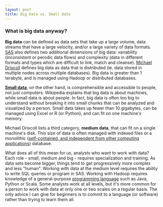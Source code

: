```yaml
---
layout: post
title: Big Data vs. Small Data
---
```


<h3>What is big data anyway?</h3>

__Big data__ can be defined as data sets that take up a large volume, data streams that have a large velocity, and/or a large variety of data formats. [SAS](https://www.sas.com/en_us/insights/big-data/what-is-big-data.html#) also defines two additional dimensions of big data: variability (inconsistent or perodic data flows) and complexity (data in different formats and types which are difficult to link, match and cleanse). [Michael Driscoll](https://www.quora.com/How-much-data-is-Big-Data-Is-there-classification-for-various-levels-of-Big-Data-by-amount-of-data-processed-or-other-constraints-like-for-example-throughput-What%E2%80%99s-the-minimum-data-size-which-still-qualifies-as-a-Big-Data%E2%80%9D) defines big data as data that is distributed (ie. data stored in multiple nodes across multiple databases). Big data is greater than 1 terabyte, and is managed using Hadoop or distributed databases.  

__[Small data](https://en.wikipedia.org/wiki/Small_data)__, on the other hand, is comprehensible and accessible to people, not just computers. Wikipedia explains that big data is about machines, while small data is about people. In fact, big data is often too big to understand without breaking it into small chunks that can be analyzed and visualized by a person. Small data takes up fewer than 10 gigabytes, can be managed using Excel or R (or Python), and can fit on one machine's memory. 

Michael Driscoll lists a third category, __medium data__, that can fit on a single machine's disk. This size of data is often managed with indexed files or a monolithic ([self-contained, and independent from other computing applications](https://en.wikipedia.org/wiki/Monolithic_application)) database. 

What does all of this mean for us, analysts who want to work with data? Each role - small, medium and big - requires specialization and training. As data sets become bigger, things tend to get progressively more complex and less "human". Working with data at the medium level requires the ability to write SQL queries or program in SAS. Working with Hadoop requires knowledge of a general-purpose [programming language](https://www.quora.com/Which-programming-language-is-good-to-drive-Hadoop-and-Spark-Java-Python-or-Scala) such as Java, Python or Scala. Some analysts work at all levels, but it's more common for a person to work with data at only one or two scales on a regular basis. The only advice I can give for beginners is to commit to a language (or software) rather than trying to learn them all.  
